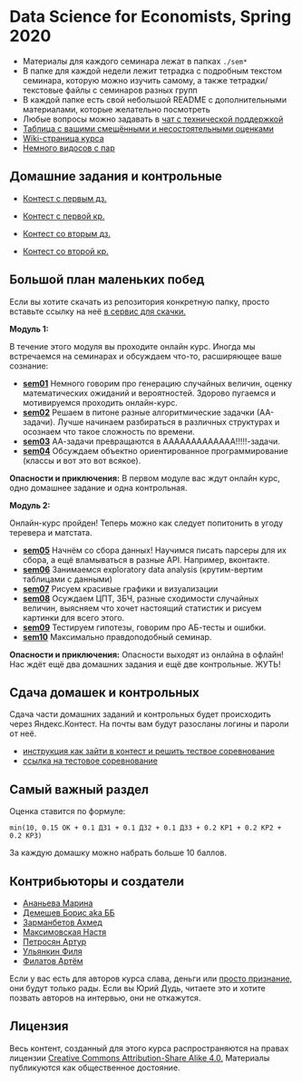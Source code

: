 # Data Science for Economists, Spring 2020

* Материалы для каждого семинара лежат в папках `./sem*`
* В папке для каждой недели лежит тетрадка с подробным текстом семинара, которую можно изучить самому, а также тетрадки/текстовые файлы с семинаров разных групп
* В каждой папке есть свой небольшой README с дополнительными материалами, которые желательно посмотреть
* Любые вопросы можно задавать в [чат с технической поддержкой](https://t.me/data_science_economics_2020)
* [Таблица с вашими смещёнными и несостоятельными оценками](https://docs.google.com/spreadsheets/d/13YDDmS561QSkQukWqHnPn_3-aRkniD2trb_KhvsxMRA/edit#gid=0)
* [Wiki-страница курса](http://wiki.cs.hse.ru/%D0%9D%D0%B0%D1%83%D0%BA%D0%B0_%D0%BE_%D0%B4%D0%B0%D0%BD%D0%BD%D1%8B%D1%85_(%D0%AD%D0%BA%D0%BE%D0%BD%D0%BE%D0%BC%D0%B8%D0%BA%D0%B0))
* [Немного видосов с пар](https://www.youtube.com/playlist?list=PLEwK9wdS5g0rd3Hs4cu1z-3hDDiQjFC_Y)

## Домашние задания и контрольные 

* [Контест с первым дз.](https://official.contest.yandex.ru/contest/17893/problems/)
* [Контест с первой кр.](https://official.contest.yandex.ru/contest/18048/standings/)

* [Контест со вторым дз.](https://official.contest.yandex.ru/contest/18311/problems/)
* [Контест со второй кр.](https://official.contest.yandex.ru/contest/18442/standings/)



## Большой план маленьких побед

Если вы хотите скачать из репозитория конкретную папку, просто вставьте ссылку на неё [в сервис для скачки.](https://minhaskamal.github.io/DownGit/#/home)

__Модуль 1:__

В течение этого модуля вы проходите онлайн курс. Иногда мы встречаемся на семинарах и обсуждаем что-то, расширяющее ваше сознание:

- [__sem01__](./sem01_random_intro) Немного говорим про генерацию случайных величин, оценку математических ожиданий и вероятностей. Здорово пугаемся и мотивируемся проходить онлайн-курс.
- [__sem02__](./sem02_AA_problems) Решаем в питоне разные алгоритмические задачки (АА-задачи). Лучше начинаем разбираться в различных структурах и осознаем что такое сложность по времени.
- [__sem03__](./sem03_AAAAAAAAA_problems)  АА-задачи превращаются в ААААААААААААА!!!!!-задачи.
- [__sem04__](./sem04_class) Обсуждаем объектно ориентированное программирование (классы и вот это вот всякое).

__Опасности и приключения:__  В первом модуле вас ждут онлайн курс, одно домашнее задание и одна контрольная.


__Модуль 2:__

Онлайн-курс пройден! Теперь можно как следует попитонить в угоду теревера и матстата.

- [__sem05__](./sem05_parsing) Начнём со сбора данных! Научимся писать парсеры для их сбора, а ещё вламываться в разные API. Например, вконтакте.
- [__sem06__](./sem06_eda)  Занимаемся exploratory data analysis (крутим-вертим таблицами с данными)
- [__sem07__](./sem07_visual) Рисуем красивые графики и визуализации
- [__sem08__](./sem08_estimate_convergence) Осуждаем ЦПТ, ЗБЧ, разные сходимости случайных величин, выясняем что хочет настоящий статистик и рисуем картинки для всего этого.
- [__sem09__](./sem09_hypothesis) Тестируем гипотезы, говорим про АБ-тесты и ошибки.
- [__sem10__](./sem10_likelihood) Максимально правдоподобный семинар.


__Опасности и приключения:__  Опасности выходят из онлайна в офлайн! Нас ждёт ещё два домашних задания и ещё две контрольные. ЖУТЬ!


## Сдача домашек и контрольных

Сдача части домашних заданий и контрольных будет происходить через  Яндекс.Контест. На почты вам будут разосланы логины и пароли от неё.

  - [инструкция как зайти в контест и решить тествое соревнование]( )
  - [ссылка на тестовое соревнование](https://official.contest.yandex.ru/contest/17883/enter)
  

## Самый важный раздел

Оценка ставится по формуле:

```
min(10, 0.15 OK + 0.1 ДЗ1 + 0.1 ДЗ2 + 0.1 ДЗ3 + 0.2 КР1 + 0.2 КР2 + 0.2 КР3)
```

За каждую домашку можно набрать больше 10 баллов.


## Контрибьюторы и создатели

* [Ананьева Марина](https://github.com/anamarina)
* [Демешев Борис aka ББ](https://github.com/bdemeshev)
* [Зарманбетов Ахмед](https://github.com/ahmedushka7)
* [Максимовская Настя](https://github.com/AnastasiyaMax)
* [Петросян Артур](https://github.com/pet67)
* [Ульянкин Филя](https://github.com/FUlyankin)
* [Филатов Артём](https://github.com/FilatovArtm)

Если у вас есть для авторов курса слава, деньги или [просто признание,](https://raw.githubusercontent.com/hse-econ-data-science/eds_spring_2020/master/utils/respect.png) они будут только рады. Если вы Юрий Дудь, читаете это и хотите позвать авторов на интервью, они не откажутся.

## Лицензия

Весь контент, созданный для этого курса распространяются на правах лицензии [Creative Commons Attribution-Share Alike 4.0.](https://creativecommons.org/licenses/by-sa/4.0/deed.ru) Материалы публикуются как общественное достояние.
